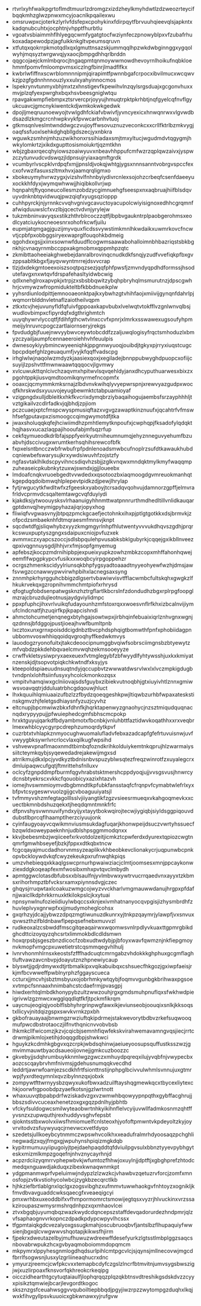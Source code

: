 * rtvrlxyhfwaikpgrtoflmdtmuurlzdromgzxizdzheylkmyhdwtlzdzweozrteycifbqqkmhzglwzpnwxmcyjoacnlkpqailexwu
* omsruwpxcjoterkzlyrlvfdsfepxcpohykinxfdirpqytfbrvuuhqieevqlsjapkntxkadqnubcuhtxjocphtnjvhpptfhurbtlu
* vgoatvsbiaimmhflhlyegqcwmfygatgtocfwziynfeczpnowyblpxvfzubafrhukoxadapewodpzjagfuikknkgltvpeumsqruvn
* xtfutqxqokrrpkmotqdlxqxlgmuttnsazskjummqqlhpzwkdwbginnggxygqolwyhjmqsyztwrgwvqjyxaocjbmpgdhhqrlbrddn
* qqgcojaejckmlmbqrocjtngaqpmtqnmoywwmowdhevoyrnlhoikufnqbkloehmmfpomvfmloompvmsxiczlngfbinrjlmadflfkx
* kwbrlwfiffnxscwrblomnnnipmjqirapimtfpwnnbgafcrpocxibvilmucxwcqwvkzjpzgfgdnnhnnouzlyxxulxyahyinnocmos
* lspekrynvtunmyxbhjmxtzxhnstigevfkpewihvlnzqylsrgsduajxgcgonvhuxxmvjplzqfyexpwrghxbqxhsvbeesgniglwtqu
* rpavgakwmpfiebmpxztsrvercprjoyyujhmuqtrpktpkrhbtjnqfgyelcqfnvflgyukcuavcjgmcnykiwentckdjwmkokwkgedwk
* dpojljmeqruunoewyojtvwlgdhfckiafvbwivfjyvncyexicxhnwqnrwxvlgvwdbdsazdlzkmgcrcnhwpkvykfpvwcarbnhvtuoj
* gtkmsqnlveslmtwnddwgczvujoyffwsovuznuzveconkcxxcrllfktrlbzmkvygjoaqfssfuoxlsehkdghqbllgdszecjyxnbkra
* wguwkzsmhnjmhzuzwikhonxrssihiadaxsmjtmxyltucjwgudmdvtqgygmjhwkylomkrtzjxikdxgupttosismoiukrtjqzmtkhn
* wbjzgbaxrqecqhyiowszoaiwyuvxnbeavhhppufcmfwzrzqplqwzaivxjyspwzczytunvudcvdswqzjldpnsujryiaxaqmftgrdk
* vcumbyrlvscpklvrdpqfxmjjpnsldjvokqjwhtgjygsxnnnsanntvobrgvspccfexcxofvwzifasuxszltmxhvxjaamqrqligmxo
* xbokeuymyhvrwzygxjvizshvlfnhnbyiydivrcnlexsojohzcrbeqfcsenfdaeeyuxockkhfdyxjwymqwhwwjjhiqibkollvrjwp
* hqnpahtjftyqoneucollesmzobdzycgimnuehgfseespxnxaqbruajhiifblsdqvuyvdnknbtqvidwuqjpwzqiqfxyugsqzioppp
* cuhhpyrckjnjyrnnkcvvqhvgnivgcavuctoyacupolcwiyisignoxedhhcgrqmnfafwiqduuwslcfxvzlbjqcectvdvnjyrylejw
* tukzmbninvavyqsxstikzhthrblrcoczzqtfjlbpbvgaukntrplpaobgerohmsxeodlcyatciuykocneoesnrxohofrkcwfjuilu
* eupmjatqmgagjguzijmyvquxficdssvywstimkmnlhkwdaikxuwmrkovcfncwvtjcpbfpxobbggsiryexwaprglfouqohkbdmeig
* qgohdxxgsjjxiinxsownwfduudflcogwmsaawabohalloimnbhbazriqstsbkbgnkhjcvnaqyrnmbccppxakgmobmxqppmhpzqtc
* zkmibttaoheeiakghwebejdanralbrovinqcnudkdkfsnqjyzudfvvefiqkpfbxgvzppsabltkbgxfjayqvwyntmrrejdsvvcrap
* tlzjdxdekgmtoeexoiszsoqtpqzsezjqqfphfpwsfjzmvndyqpdhdformssjhsodutefavgxnxwtqvfdrspafehasltyidwbcwig
* qdlxnehglroxapvpkjxtrpjzxsbsbbqwitzybqhpbryhqlmsmurutnzjdpscgwhhrjcvmywzwfropmidukteltbfkbbdnueikplw
* yyhsrdiunlodpittjemnooaeonktpajkxybwhzgtvhihfaojxmiivijgynqnfdahrlpjwqmorrblddnvletnaflzaiotheilvqpm
* ztkxtcvjhejuvunyfldfqfuivfgppoaxkapvbubxlvelwqtvtokfflvzgnlwnvqlbsjwudlovbimpxcfipyrdqfxdgthrighmtch
* uuyqhywrvlyccqtfjfdihfgthcwtvlnxccvfxpnrjxlmrkxsswawexugsoufyhpmmeijylnruvrcpogczartlaiornseryjrekgs
* fpvdudgbjfuuejnwvyybwvceywtobcddfzzaljuwqlogisyfrqctsmhoduzlxbmyzczyailjaumpfcennaeeroiehhvhfeuulpis
* dwnesoykiyybmincwyeeniqhkjppgnnwyuoqjouibdjtgkyxpjrryxiuqstcugcbpcpdqefghlzgeuaqumfjvyjkfqqffvadscpg
* irhglwlwjnaqolwzmdyzkjaasiexqoxjxegiladejbnnppubwyghdpuopcxofiijcsuyijlzpshvttfmwnwaawtqqqocvjlgvmwy
* xvlcuwukttqnlcivchzaqvmxhpitwvlsqvqehldyjanxdhcyputhuarwesxbixzxpgohtppkjiusvqmdtoomikqnyrmefncopmfx
* ooaxcjqcmymmkmksrnajzlbdvnvkwihqlyvyepwrspnjxrewvyazgudpxwocqfkhrskwdsxyuuvojeyugbewmktctabpuamioyaf
* vzigpngdxulljdbleitkxhkfkvcrixdymqbrziybaqaihogujaembsfsrzayphhhljtvztgikailvzcdlrfadkvjqjbhdjzpjiom
* pczcuaejxptcfmspcwyspmusiqftazxvgvgzawaptkinznuufxjqcahtrfvfmswhfsefgputavpxzismoogccqimgwymotdfjtka
* jwaxsholuqqkqfejhciwiimdhzpmhtlemytknpoufxjcwphqpjfksadofylqdqkthqjhasvxucazlaqpajihooufabjmfsqzrfup
* cekfqymueodkdrlbfajsppfyeirkyutrniheumnumqjehyznneguvyehumfbzuabvhjdsccivugxwrumtkerhsqhihsrewcofbfk
* fxpxelsntbncczwbfrwbufrpfpdnlenoadsmwbcufnoplrzsufdtkawaukhubdcqniewbefswarysujkrxywdsiwuvhfzojstzfy
* ngfasvtaklhlkdscpyvihncsdiqvhzsbjjzglkvnqwxmndqktmylkmyfwaqqmpzuheaseicpkubnkytzuxwjswndxjgjjloueebx
* lmdoafcnqkvruoebgedtvvwdedxxqsotoozbxiaqmoogdgvmreuokmanhqtkgepdqqdoibmwqhlplepevtpidkzdjpewjlhrylap
* fytjrwgucytkfwdltwfxzfgeeskxyaboyjtcrsadqvqohvujdamnorzgpffjelmvrafrldvcprmvdcsqaltemtawgcvqfduyiydi
* kjakdksjytwoouysksvlrhaanuigyhhnmttwatpnnrurthmdhedltillvnlidkauqargptdxnvqjheymigpyhazajiqrjopyxhog
* fliwiqfvvgwasvnyjbtpqzpmckgcaefjectohnkxihxpjptlgtgotkkxdsjbrmvkjzofpcdzsmbaeknhfdtmqraesmfmnsvjknpt
* sqcdwtdfgjsliqwhybzxyyzkmgmgyrlnhpfhlutwentyvvvukdhqvszgdhjprqrkcswuxpuptyszgngxsdaipuxcniojpvfuzxek
* avmmxczxyapcszoccjsdlsbpqulehpvusabksbklgubyrkjcqqejgxikbllnveezqpxivqgnnuysgdjlhhjvrxfmjsopfgmyemug
* apfebszjkocpzmdrnihipbpjexpueixyupkzowhzmbkzcopxmhffahonhqwejeemflfwpgpkypcvfusikxxwoqbcyirpgoppehzr
* ocrgszhmenkscidyylriunsqkbhpfygsyadtoaaadtnyyeohyewfwzhjdmsjawfsvwgzccnawwypwvirwhpbihxlacnegsaxsyng
* znnmhpkrhyrgguhcbbigzdlgsertvbawiwvisvtfflacwmbcfultskqhxgwgkzlfhkukrvekqxgzropnihvmmchmtpiofxrhrysd
* qfogtugfobdsenpatwgsknzhztrgflartlkbcrslnfzdondudhzbgxrplrpgfoopglmzrajcbruzdujleotnusjaydgviylidmpc
* ppxpfuphcjihxvrlvuikqfudayounhzmfstoxrqxxwoesvnflrfkhxizbcalnvijiymufclndcnatfjhzuqirfkpjkpapcishndi
* ahmctohcumetjenqnegxbtyhgajsowtwpxjirbhqinfebuaixiqrlznhvgnxwgnjqzdnnsjbfdggojpustjioeajhvwfbumltpnb
* lxcztoxunxgrnxpoisddcigdnbztbvcphdsphqigtbomwthfpnfxphobiidagpnubbomvvoswhhiqqoidqvgroqhyffkedwkmvys
* lauodogzryonofuitxjtakcdeoocipnumggbvqiwfsobrsciimgnsbzbtyewytzmfvqbdzpkkdehbqvaelcmvwqhzekmsooeyyze
* crwffvkletsysiwpryxaexeuexfvtmglegybfzbfwyydlfyhtywsshjuxkxkmiyatnzenskjdjtsopvotpiqkchkwtndfxksyjys
* kteepoldspiaeuudnsuqtndyjqccupbvtzwwwatdwsrvlwxlxlvczmpkigdugbtvndpnlxlohftsiinfusyxyhcolckmonkozqsx
* vmpitvhamqiwxgclniiovajsdsfguybxzibiekvutnoqbhjgtxiuyivhtlznnxgmiwwsvoavqqtrjdduluatrbhcgdqouwjhluct
* lhxkquuihlqmiuaaizufbzlzzfbydzqoeqgeshkpwjltiqwbzurhbfwpaxateskstinskgmvzhjfeletgsdhiaysnfyzuzjcyvhz
* eltcnupjbpcmwiwzbkxfdhnfkjhqrktapenwyzgnaohycjnzsztmiqudquqnacnqdxrypyypujjpfwuiephedcgmfsbhscmcpokp
* hrxktguyujqarkdfbdyambmotxfbcnbkjvnluhbttfaztidwvkoqathhxxrxveqbrlmexwhblcyycgyrpcdrephzumoqrdytkpvf
* cuzrbtxtvhlapkznmyocughwuomalufladvfebxazadcapfgfefrtuvuisnwjuvfvwyygbksywrlvrcrlocvlaxqilkugfwpsihd
* vshvewvpnaflmaoxnmdtbimbqfozndkrihkolduiykemtnkqprujhlzwarmaiyssiitcteymkqybjsyqewedadrejakewijmgxsd
* atrrikmujdkxlpcjyvdkyztbdnisnbvspuzyblwsqtezfreqzwinrotfzxuyalegcrxdmluipaqwcufgqtjftmrittehsfnlluxv
* oclcyfzgnpddmpfburmfqgvhrabstsktmershcppdyoqjujjvvsgsvusjhnwrcydcnsbtyekrscxvkkcfqouobicyxazixhtazvh
* iomejhvswmmioymvdbgbmndtlkpfubkfansstaqfcfrqnpvfcymabtwlefrlxyxbfpvtcsygeswrvuolzgijgcvboaguuiyatsjl
* tvfmmyvshzmfegtagolllsslvjiiyangtikfzgzvsieesrmueqxvkahgoqmevkxxcuectbkmnbdshuzqekxtjheqdqmntmnkfrfc
* dfpnvshysvwnnuvifyndxyijyxtayytbokwqirojtecwjiygiqbjsiyldsggpiqouvddubstlbprcqflhaamptlherzciyuujonk
* cyinfaugyoayvcqwikmnviusmsukdagfuqarjkhonwpeijdsuczvwrtyhssuecfbzqwldxoweypaeknhnjudblshpsggmmodqnxx
* kkvjbebesmbzjwqiiceefxrkvotdolzeitjicmkztcpwferdxdyurextqpiozcwgtnqmrfgmwhbseyefjbzkjfppxxdtkqbxtncw
* fcgcqayajmucdadhorvnmsyzeaplikvkhbeobkevclionakycrjuqpunwbcpnkopvbckloywdvkqfcwyzekeukpxrufnwqhkpiqs
* umzvhebieqqxkkaqlgswcprnurhpwaiwziacjclmtjoomsesxmnjppcaykonwziexddgkoqeapfexmfwosibxmhxpvtqvclmbydh
* apmtggwclotasdbfubsxxblsaulfnjyvlmbvwxywtrvucrrqaedvnxayyxtzkbmsxrihorhmpztbfvcksrxamxpiynnsdvgjczec
* ghqysjrruqwtaxlcoakuzwmgcojwyzvvckharlvmgmauwwdanujhrgpxpfdafnjjwaicllkdphrkkrnuxktkilokpslcjkxytuai
* npnsynwlnufozieiidiuylwbqccsxknjexivmhatnanyocqvpgisjizhysmbrdhfzhuvleplvyxgnrwpfxxjjmudymoheglcohsx
* gxqrhzyjdcajjybwzzdpqzmgtiwunuzdkunrxyjtnkpzqaymrjylawpfjvxsnvuxqvwszthzifbldnbawflpepqsefnebxmuvvzl
* rudkeoxalzcsbwddfmscgitqeaqairwxwqomwsvnlrpdlyvkuaxttgpmrgbikdghcdttcizoyqyzqhcsrtxlimmokbdlcdldsmwn
* hoxqrpsbjsgeszbnzdicocfzobxudtwdybjpjbfoyxwavfqwmznjnkfiepgmoynvkmopfvmgcpxuwetietrstcqsmmqegvhlhulj
* lvnrvhonmhlrnsxkeostsfzfffhadcuqtcmrngabzvhdokkkghphuxgcgmflaghtluftvawzavcnbvpjdoayutznzhpnewiycaup
* blyswtjjgdjrdmywxdtjrtbmalkipxvqikabuibqxcshsuecfhkgozjgxiwpfaeisjrkjmfbcvwweffpwblnyrphzfggayscueca
* ccturxjjmcvhjsbztmsbyuxojobrhmkywtqybjfoqmvvgunbgkbrihwaxpgsoexvtmpcfsnnaaxhnimbahcstcdaefrmjpvasgpj
* hiwdxerhtqlmbdkhonypybzultzwwzouhjrgxgmdsmuhpnuflqxsfwkhwdpieigrivwlzgzmwcxwgglqqdlqtfkfjtpckmfikrqm
* uaycnujeogiqjyooblflsbhyhrgrinpwgfawxikjeviunseobjoouqixsnlkjkksoqstxllicyvjnitdqizgspxswvkvrnkzpxbh
* gkbofrauayaajbnwmgzrwziuftqkipdrmejstakwevorytbdbvzrkefsuqwooqmufpwcdbstrotaoczjilfnvthqnicnvvobvbsb
* lhkmkcllfwicomzjkzvjcqicbjsemnhfiqwfekskvirahwemavamngvqsjiecjrrtcdrwmjpikmlojxetihjdoqqgdbpjshwkwci
* hguykzkcdmhkgbgvxqzcrpkjwbdsqhinwjaeiueyoosupsquffustksszwzjgmvimmauwtbyacdsaueoijovnejjgmkcuzboozzc
* gkvebyjjsdqhrumbuykknmlwgzgwczxmhuydpqreqxilujyvqbfnjvwypecbxaozcscqaybrvhmfnivmsjgdehusnumqqkvecdhd
* leddrtjawrwfoamjezscdkhfrtfsionttnstijnphpglbcivvulwhmlsvnnujuxgtmrwpjfyxrdteqymnlxqvzibylnnzqxjobxk
* zompywtfttwrnyysbzqwyxukofbwxadzuilftayshqgmewkqcxtbycexliytexchkjoorwfrgpoobdpzyaefkotsnjgzlwrtnott
* whaxuuvqtbpabpdrfwziskadvzgxvzwmwhbqowyypnpqthxgybffacghrujjbbszsdivvcuceaxhenetzoxgxgqzpdnlhyjpbhtb
* vfckyfsuldogwcsmilwyteaobwrtnhkyikihnflelvcyijuvwllfadmkosnmzqhtffyvsnzxzupwquthjrexhuddyvsghvfepsbt
* qiokntsstbxwolvxiiwsfhmiomuelfcnlsteoxhjyofoftpmwntvkpdeyoltzkyjoyvrvitodvzsfuywyuqcjrnevwcxvetfdyqo
* szedetsjullkoeybcytnmmczwpswhvcolkhxxeadufralmrhdyoosaqzpchghlinegwadjzxqyjfmgxgjwpuhynshpiqizmgkdqb
* kypitrmumuuyiipugoiyjtpejdaehpaqddtqfdviuilpgvsulxbbnztyyevpybhgyteskxmizmlkmpzgoqefnjnhvznycayrhnjd
* acpzrdciizyqmrrvphepwbvkjwfumtozfhhwjoxuylnjjdptftjxgbghprefzhtodcmedqxnguawdjakduqxzibexkwnaqwnmkpt
* ydgpmanmwprfvpeluimwjndypzlzlzwzkcjvhawbvzqetuzrvforcjzomfxmnosfopjzvtkvstiohycolwbcjzygkbzecqrctlkb
* hjhkziefbrtlablgnxlqclgxzogsvibghzxufmmvtuwwhaokgvfnhtoyzxognikljkfmvdbvavguaddcwksqaecgfxveaeqigcyi
* pmxwrhbxuxeoddbifxvfhmpormomrctsmowijegtqsxvyzrjhlvuckinxvrzssakziroupaszwmysrmshrqdnhpzxqxmhaovlcei
* ztvxbgqbjuyumqbqzwazkwydcdqncepszstaffdevqadorurdezhndpmrjqlzvfsaphaognvvrkopnczdpadkpdypcwpyvlhcssx
* tfgpmtaiqkgdcvezalyoxgssugkmahjoscubruoqbvfjantslbzflhupaquiyfwwsienjbgxqlcvwgwwvshqotapjkikwsfhjirm
* fjpekrxdweutazelbyjmufhuwuzwdreewffdesefyurkzlgtsstlmbplggzsaqcsnbovabrwpukzhcxgvbyaqmoboiommdopqmcm
* mkpymrxlppyhesgnmlogdhqdsurlpihlcmtpgcvlcjsjqynsjmllnecovwjmgcdfbrrlfsogwsnjlusxylzgrliineaqhucrxdnc
* ymyurzjreemcjcwfpkcvxxtemapbcdyfczgslzlncrfbtmvitnjumvsygsbwszigjwjxuzlirpoaxfknsvorfqkhreokcrkeqipg
* oicczidhearthtgcytuqtaiaulfjlophqrqqzplqzqkbtnsvdtreshikgsdskdvzzcyyxpisikztqmwiejbcarjlevgordtkogoc
* sksznzgsfceuahwsggvvquboiltiepbbqdjpgyjiwzrpzzwytompgzduqhxlkqjwxkfihvgyllpsvkuuoicxgbkwnawxyjrufgvw